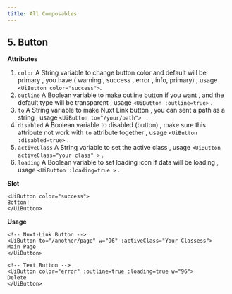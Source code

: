 ```yaml
---
title: All Composables
---
```


## 5. Button

**Attributes**
1. `color` A String variable to change button color and default will be primary ,  you have ( warning , success , error , info, primary) , usage `<UiButton color="success">`.
2. `outline` A Boolean variable to make outline button if you want , and the default type will be transparent , usage `<UiButton :outline=true>` . 
3. `to` A String variable to make Nuxt Link button , you can sent a path as a string , usage `<UiButton to="/your/path"> ` .
4. `disabled` A Boolean variable to disabled (button) , make sure this attribute not work with `to` attribute together , usage `<UiButton :disabled=true>` .
5. `activeClass` A String variable to set the active class , usage `<UiButton activeClass="your class" >` .
6. `loading` A Boolean variable to set loading icon if data will be loading , usage `<UiButton :loading=true >` .

**Slot**
```vue
<UiButton color="success">
Botton!
</UiButton>
```

**Usage**
```vue
<!-- Nuxt-Link Button -->
<UiButton to="/another/page" w="96" :activeClass="Your Classess">
Main Page
</UiButton>

<!-- Text Button -->
<UiButton color="error" :outline=true :loading=true w="96">
Delete
</UiButton>

```